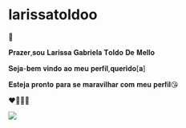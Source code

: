 
# larissatoldoo
🫶

𝐏𝐫𝐚𝐳𝐞𝐫,𝐬𝐨𝐮 𝐋𝐚𝐫𝐢𝐬𝐬𝐚 𝐆𝐚𝐛𝐫𝐢𝐞𝐥𝐚 𝐓𝐨𝐥𝐝𝐨 𝐃𝐞 𝐌𝐞𝐥𝐥𝐨 

𝐒𝐞𝐣𝐚-𝐛𝐞𝐦 𝐯𝐢𝐧𝐝𝐨 𝐚𝐨 𝐦𝐞𝐮 𝐩𝐞𝐫𝐟𝐢𝐥,𝐪𝐮𝐞𝐫𝐢𝐝𝐨[𝐚]

𝐄𝐬𝐭𝐞𝐣𝐚 𝐩𝐫𝐨𝐧𝐭𝐨 𝐩𝐚𝐫𝐚 𝐬𝐞 𝐦𝐚𝐫𝐚𝐯𝐢𝐥𝐡𝐚𝐫 𝐜𝐨𝐦 𝐦𝐞𝐮 𝐩𝐞𝐫𝐟𝐢𝐥😘

❤️‍🔥🫶🙌

![](https://media.tenor.com/M0Sy7NiaaX4AAAAC/black-heart-heart.gif)
